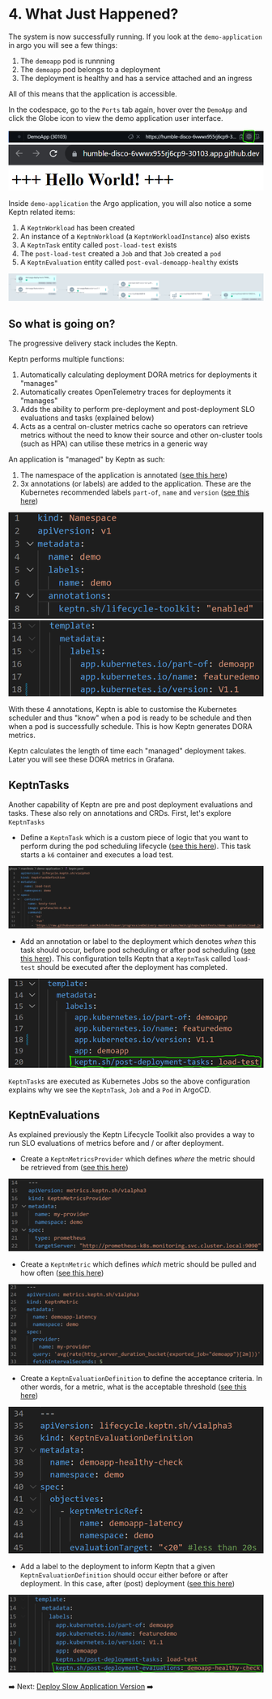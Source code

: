 # 4. What Just Happened?

The system is now successfully running. If you look at the `demo-application` in argo you will see a few things:

1. The `demoapp` pod is runnning
1. The `demoapp` pod belongs to a deployment
1. The deployment is healthy and has a service attached and an ingress

All of this means that the application is accessible.

In the codespace, go to the `Ports` tab again, hover over the `DemoApp` and click the Globe icon to view the demo application user interface.

![access demo app](assets/access-demo-app.png)
![demo app UI](assets/demo-app-ui.png)

Inside `demo-application` the Argo application, you will also notice a some Keptn related items:

1. A `KeptnWorkload` has been created
1. An instance of a `KeptnWorkload` (a `KeptnWorkloadInstance`) also exists
1. A `KeptnTask` entity called `post-load-test` exists
1. The `post-load-test` created a `Job` and that `Job` created a `pod`
1. A `KeptnEvaluation` entity called `post-eval-demoapp-healthy` exists

![demo app argo keptn resources](assets/demo-app-argo-keptn.png)

## So what is going on?

The progressive delivery stack includes the Keptn.

Keptn performs multiple functions:

1. Automatically calculating deployment DORA metrics for deployments it "manages"
1. Automatically creates OpenTelemetry traces for deployments it "manages"
1. Adds the ability to perform pre-deployment and post-deployment SLO evaluations and tasks (explained below)
1. Acts as a central on-cluster metrics cache so operators can retrieve metrics without the need to know their source and other on-cluster tools (such as HPA) can utilise these metrics in a generic way

An application is "managed" by Keptn as such:

1. The namespace of the application is annotated ([see this here](https://github.com/dynatrace-oss/progressiveDelivery-masterclass/blob/main/gitops/manifests/demo-application/namespace.yaml#L7))
1. 3x annotations (or labels) are added to the application. These are the Kubernetes recommended labels `part-of`, `name` and `version` ([see this here](https://github.com/dynatrace-oss/progressiveDelivery-masterclass/blob/main/gitops/manifests/demo-application/deployment.yaml#L16-L18))

![demo app namespace annotated](assets/demo-app-ns-annotated.png)
![demo app 3 annotations](assets/demo-app-part-of-version-name-annotations.png)

With these 4 annotations, Keptn is able to customise the Kubernetes scheduler and thus "know" when a pod is ready to be schedule and then when a pod is successfully schedule. This is how Keptn generates DORA metrics.

Keptn calculates the length of time each "managed" deployment takes. Later you will see these DORA metrics in Grafana.

## KeptnTasks

Another capability of Keptn are pre and post deployment evaluations and tasks. These also rely on annotations and CRDs. First, let's explore `KeptnTasks`

* Define a `KeptnTask` which is a custom piece of logic that you want to perform during the pod scheduling lifecycle ([see this here](https://github.com/dynatrace-oss/progressiveDelivery-masterclass/blob/main/gitops/manifests/demo-application/keptn.yaml#L1)).
    This task starts a `k6` container and executes a load test.

![keptn task](assets/keptn-task.png)

* Add an annotation or label to the deployment which denotes *when* this task should occur, before pod scheduling or after pod scheduling ([see this here](https://github.com/dynatrace-oss/progressiveDelivery-masterclass/blob/main/gitops/manifests/demo-application/deployment.yaml#L20)).
    This configuration tells Keptn that a `KeptnTask` called `load-test` should be executed after the deployment has completed.

![keptn post tasks](assets/keptn-post-tasks.png)

`KeptnTask`s are executed as Kubernetes Jobs so the above configuration explains why we see the `KeptnTask`, `Job` and a `Pod` in ArgoCD.



## KeptnEvaluations

As explained previously the Keptn Lifecycle Toolkit also provides a way to run SLO evaluations of metrics before and / or  after deployment.

* Create a `KeptnMetricsProvider` which defines *where* the metric should be retrieved from ([see this here](https://github.com/dynatrace-oss/progressiveDelivery-masterclass/blob/main/gitops/manifests/demo-application/keptn.yaml#L15))

![keptn metrics provider](assets/keptn-metrics-provider.png)

* Create a `KeptnMetric` which defines *which* metric should be pulled and how often ([see this here](https://github.com/dynatrace-oss/progressiveDelivery-masterclass/blob/main/gitops/manifests/demo-application/keptn.yaml#L24))

![keptn metric](assets/keptn-metric.png)

* Create a `KeptnEvaluationDefinition` to define the acceptance criteria. In other words, for a metric, what is the acceptable threshold ([see this here](https://github.com/dynatrace-oss/progressiveDelivery-masterclass/blob/main/gitops/manifests/demo-application/keptn.yaml#L35))

![keptn metric](assets/keptn-evaluation-definition.png)

* Add a label to the deployment to inform Keptn that a given `KeptnEvaluationDefinition` should occur either before or after deployment. In this case, after (post) deployment ([see this here](https://github.com/dynatrace-oss/progressiveDelivery-masterclass/blob/main/gitops/manifests/demo-application/deployment.yaml#L21))

![keptn evaluation label](assets/keptn-eval-label.png)

➡️ Next: [Deploy Slow Application Version](5-deploy-slow-version.md) ➡️